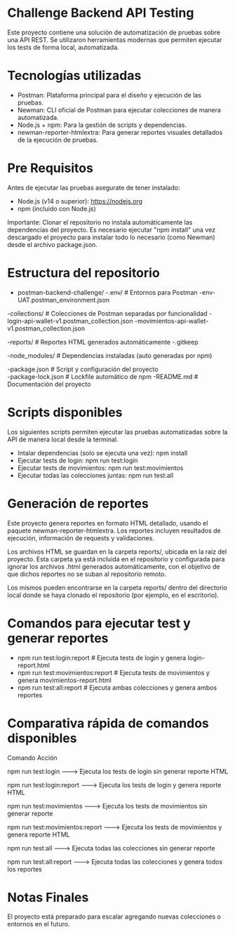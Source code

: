 # Challenge Backend API Testing
 
Este proyecto contiene una solución de automatización de pruebas sobre una API REST.
Se utilizaron herramientas modernas que permiten ejecutar los tests de forma local, automatizada.

# Tecnologías utilizadas

- Postman: Plataforma principal para el diseño y ejecución de las pruebas.
- Newman: CLI oficial de Postman para ejecutar colecciones de manera automatizada.
- Node.js + npm: Para la gestión de scripts y dependencias.
- newman-reporter-htmlextra: Para generar reportes visuales detallados de la ejecución de pruebas.

# Pre Requisitos

Antes de ejecutar las pruebas asegurate de tener instalado:

- Node.js (v14 o superior): https://nodejs.org
- npm (incluido con Node.js)

Importante: Clonar el repositorio no instala automáticamente las dependencias del proyecto. Es necesario ejecutar "npm install" una vez descargado el proyecto para instalar todo lo necesario (como Newman) desde el archivo package.json.

# Estructura del repositorio

- postman-backend-challenge/
 -.env/                                             # Entornos para Postman
    -env-UAT.postman_environment.json

 -collections/                                      # Colecciones de Postman separadas por funcionalidad 
    -login-api-wallet-v1.postman_collection.json
    -movimientos-api-wallet-v1.postman_collection.json

 -reports/                                          # Reportes HTML generados automáticamente
    -.gitkeep

 -node_modules/                                     # Dependencias instaladas (auto generadas por npm)

 -package.json                                      # Script y configuración del proyecto  
 -package-lock.json                                 # Lockfile automático de npm
 -README.md                                         # Documentación del proyecto

# Scripts disponibles

Los siguientes scripts permiten ejecutar las pruebas automatizadas sobre la API de manera local desde la terminal.

- Intalar dependencias (solo se ejecuta una vez): npm install
- Ejecutar tests de login: npm run test:login
- Ejecutar tests de movimientos: npm run test:movimientos
- Ejecutar todas las colecciones juntas: npm run test:all

# Generación de reportes

Este proyecto genera reportes en formato HTML detallado, usando el paquete newman-reporter-htmlextra. Los reportes incluyen resultados de ejecución, información de requests y validaciones.

Los archivos HTML se guardan en la carpeta reports/, ubicada en la raíz del proyecto. Esta carpeta ya está incluida en el repositorio y configurada para ignorar los archivos .html generados automáticamente, con el objetivo de que dichos reportes no se suban al repositorio remoto.

Los mismos pueden encontrarse en la carpeta reports/ dentro del directorio local donde se haya clonado el repositorio (por ejemplo, en el escritorio). 

# Comandos para ejecutar test y generar reportes

- npm run test:login:report         # Ejecuta tests de login y genera login-report.html
- npm run test:movimientos:report   # Ejecuta tests de movimientos y genera movimientos-report.html
- npm run test:all:report           # Ejecuta ambas colecciones y genera ambos reportes

# Comparativa rápida de comandos disponibles

Comando                                Acción

npm run test:login --->                Ejecuta los tests de login sin generar reporte HTML

npm run test:login:report --->         Ejecuta los tests de login y genera reporte HTML

npm run test:movimientos --->          Ejecuta los tests de movimientos sin generar reporte

npm run test:movimientos:report --->   Ejecuta los tests de movimientos y genera reporte HTML

npm run test:all --->                  Ejecuta todas las colecciones sin generar reporte

npm run test:all:report --->           Ejecuta todas las colecciones y genera todos los reportes

# Notas Finales 

El proyecto está preparado para escalar agregando nuevas colecciones o entornos en el futuro.